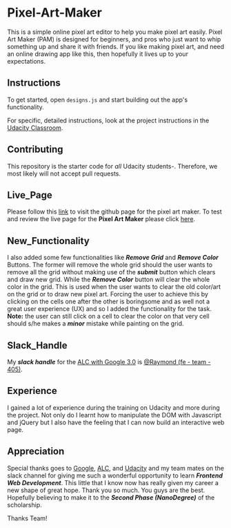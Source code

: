 # Pixel-Art-Maker
This is a simple online pixel art editor to help you make pixel art easily. Pixel Art Maker (PAM) is designed for beginners, and pros who just want to whip something up and share it with friends. If you like making pixel art, and need an online drawing app like this, then hopefully it lives up to your expectations.

## Instructions

To get started, open `designs.js` and start building out the app's functionality.

For specific, detailed instructions, look at the project instructions in the [Udacity Classroom](https://classroom.udacity.com/me).

## Contributing

This repository is the starter code for _all_ Udacity students-. Therefore, we most likely will not accept pull requests.

## Live_Page
Please follow this [link](https://raymond_decoder.github.io/) to visit the github page for the pixel art maker. To test and review the live page for the **Pixel Art Maker** please click [here](https://Raymond_decoder.github.io/).

## New_Functionality
I also added some few functionalities like _**Remove Grid**_ and _**Remove Color**_ Buttons. The former will remove the whole grid should the user wants to remove all the grid without making use of the _**submit**_ button which clears and draw new grid. While the _**Remove Color**_ button will clear the whole color in the grid. This is used when the user wants to clear the old color/art on the grid or to draw new pixel art. Forcing the user to achieve this by clicking on the cells one after the other is boringsome and as well not a great user experience (UX) and so I added the functionality for the task.
**Note:** the user can still click on a cell to clear the color on that very cell should s/he makes a _**minor**_ mistake while painting on the grid.

## Slack_Handle
My _**slack handle**_ for the [ALC with Google 3.0](alcwithgoogle3.slack.com) is [@Raymond (fe - team - 405)](https://alcwithgoogle3.slack.com/team/UAKLQ7VJ4). 

## Experience
I gained a lot of experience during the training on Udacity and more during the project. Not only do I learnt how to manipulate the DOM with Javascript and jQuery but I also have the feeling that I can now build an interactive web page. 

## Appreciation
Special thanks goes to [Google](www.google.com), [ALC](https://andela.com), and [Udacity](www.udacity.com) and my team mates on the slack channel for giving me such a wonderful opportunity to learn _**Frontend Web Development**_. This little that I know now has really given my career a new shape of great hope. Thank you so much. You guys are the best. Hopefully believing to make it to the _**Second Phase (NanoDegree)**_ of the scholarship. 

Thanks Team!
